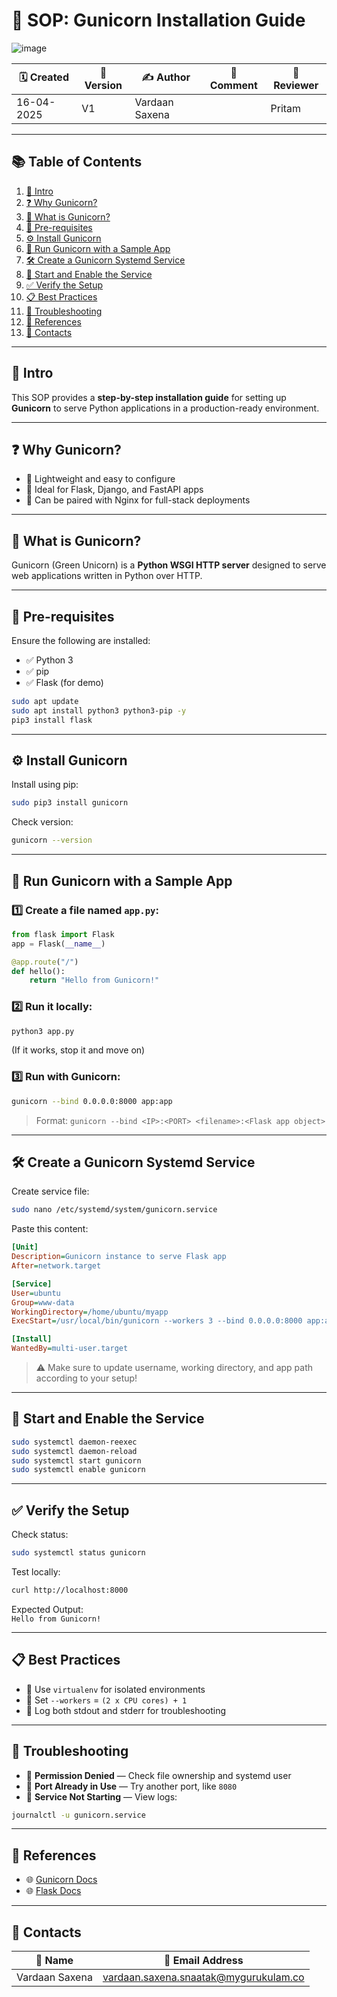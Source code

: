 # 📘 SOP: Gunicorn Installation Guide

![image](https://github.com/user-attachments/assets/890340a1-ed5e-4add-bdbb-3c49bd099890) 

| 🗓️ Created     | 🔖 Version | ✍️ Author         | 💬 Comment | 👀 Reviewer |
|----------------|------------|------------------|------------|-------------|
| 16-04-2025     | V1         | Vardaan Saxena   |            | Pritam      |

---

## 📚 Table of Contents

1. [📌 Intro](#intro)  
2. [❓ Why Gunicorn?](#why-gunicorn)  
3. [📖 What is Gunicorn?](#what-is-gunicorn)  
4. [🧰 Pre-requisites](#pre-requisites)  
5. [⚙️ Install Gunicorn](#install-gunicorn)  
6. [🚀 Run Gunicorn with a Sample App](#run-gunicorn-with-a-sample-app)  
7. [🛠️ Create a Gunicorn Systemd Service](#create-a-gunicorn-systemd-service)  
8. [🔁 Start and Enable the Service](#start-and-enable-the-service)  
9. [✅ Verify the Setup](#verify-the-setup)  
10. [📋 Best Practices](#best-practices)  
11. [🧯 Troubleshooting](#troubleshooting)  
12. [🔗 References](#references)  
13. [📇 Contacts](#contacts)  

---

## 📌 Intro <a id="intro"></a>

This SOP provides a **step-by-step installation guide** for setting up **Gunicorn** to serve Python applications in a production-ready environment.

---

## ❓ Why Gunicorn? <a id="why-gunicorn"></a>

- 🔹 Lightweight and easy to configure  
- 🔹 Ideal for Flask, Django, and FastAPI apps  
- 🔹 Can be paired with Nginx for full-stack deployments  

---

## 📖 What is Gunicorn? <a id="what-is-gunicorn"></a>

Gunicorn (Green Unicorn) is a **Python WSGI HTTP server** designed to serve web applications written in Python over HTTP.

---

## 🧰 Pre-requisites <a id="pre-requisites"></a>

Ensure the following are installed:

- ✅ Python 3  
- ✅ pip  
- ✅ Flask (for demo)

```bash
sudo apt update
sudo apt install python3 python3-pip -y
pip3 install flask
```

---

## ⚙️ Install Gunicorn <a id="install-gunicorn"></a>

Install using pip:

```bash
sudo pip3 install gunicorn
```

Check version:

```bash
gunicorn --version
```

---

## 🚀 Run Gunicorn with a Sample App <a id="run-gunicorn-with-a-sample-app"></a>

### 1️⃣ Create a file named `app.py`:

```python
from flask import Flask
app = Flask(__name__)

@app.route("/")
def hello():
    return "Hello from Gunicorn!"
```

### 2️⃣ Run it locally:

```bash
python3 app.py
```

(If it works, stop it and move on)

### 3️⃣ Run with Gunicorn:

```bash
gunicorn --bind 0.0.0.0:8000 app:app
```

> Format: `gunicorn --bind <IP>:<PORT> <filename>:<Flask app object>`

---

## 🛠️ Create a Gunicorn Systemd Service <a id="create-a-gunicorn-systemd-service"></a>

Create service file:

```bash
sudo nano /etc/systemd/system/gunicorn.service
```

Paste this content:

```ini
[Unit]
Description=Gunicorn instance to serve Flask app
After=network.target

[Service]
User=ubuntu
Group=www-data
WorkingDirectory=/home/ubuntu/myapp
ExecStart=/usr/local/bin/gunicorn --workers 3 --bind 0.0.0.0:8000 app:app

[Install]
WantedBy=multi-user.target
```

> ⚠️ Make sure to update username, working directory, and app path according to your setup!

---

## 🔁 Start and Enable the Service <a id="start-and-enable-the-service"></a>

```bash
sudo systemctl daemon-reexec
sudo systemctl daemon-reload
sudo systemctl start gunicorn
sudo systemctl enable gunicorn
```

---

## ✅ Verify the Setup <a id="verify-the-setup"></a>

Check status:

```bash
sudo systemctl status gunicorn
```

Test locally:

```bash
curl http://localhost:8000
```

Expected Output:  
`Hello from Gunicorn!`

---

## 📋 Best Practices <a id="best-practices"></a>

- 🔸 Use `virtualenv` for isolated environments  
- 🔸 Set `--workers` = `(2 x CPU cores) + 1`  
- 🔸 Log both stdout and stderr for troubleshooting  

---

## 🧯 Troubleshooting <a id="troubleshooting"></a>

- 🔧 **Permission Denied** — Check file ownership and systemd user  
- 🔧 **Port Already in Use** — Try another port, like `8080`  
- 🔧 **Service Not Starting** — View logs:

```bash
journalctl -u gunicorn.service
```

---

## 🔗 References <a id="references"></a>

- 🌐 [Gunicorn Docs](https://docs.gunicorn.org)
- 🌐 [Flask Docs](https://flask.palletsprojects.com)

---

## 📇 Contacts <a id="contacts"></a>

| 👤 Name           | 📧 Email Address                                |
|------------------|--------------------------------------------------|
| Vardaan Saxena   | vardaan.saxena.snaatak@mygurukulam.co           |

